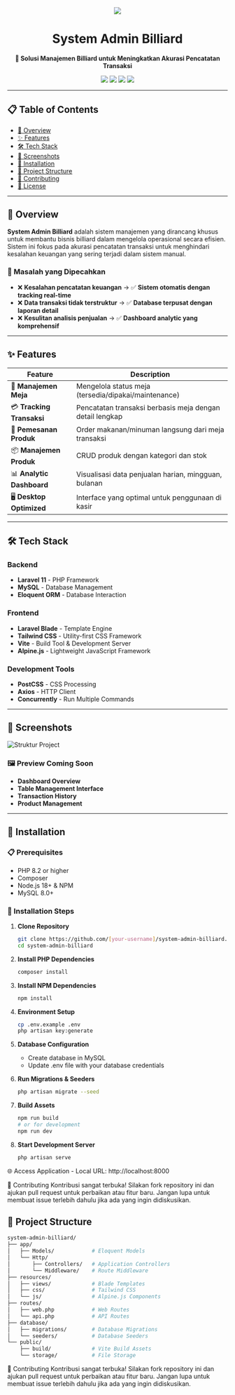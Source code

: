 <div align="center">
  <img src="https://capsule-render.vercel.app/api?type=rect&color=gradient&height=100&section=header&text=System%20Admin%20Billiard&fontSize=40&fontAlign=50&fontAlignY=50"/>
</div>

<h1 align="center">System Admin Billiard</h1>

<p align="center">
  <strong>🎱 Solusi Manajemen Billiard untuk Meningkatkan Akurasi Pencatatan Transaksi</strong>
</p>

<p align="center">
  <img src="https://img.shields.io/badge/Laravel-FF2D20?style=for-the-badge&logo=laravel&logoColor=white"/>
  <img src="https://img.shields.io/badge/MySQL-4479A1?style=for-the-badge&logo=mysql&logoColor=white"/>
  <img src="https://img.shields.io/badge/Tailwind_CSS-38B2AC?style=for-the-badge&logo=tailwind-css&logoColor=white"/>
  <img src="https://img.shields.io/badge/Vite-646CFF?style=for-the-badge&logo=vite&logoColor=white"/>
</p>

---

## 📋 Table of Contents
- [🎯 Overview](#-overview)
- [✨ Features](#-features)
- [🛠️ Tech Stack](#-tech-stack)
- [📸 Screenshots](#-screenshots)
- [🚀 Installation](#-installation)
- [📁 Project Structure](#-project-structure)
- [🤝 Contributing](#-contributing)
- [📄 License](#-license)

---

## 🎯 Overview

**System Admin Billiard** adalah sistem manajemen yang dirancang khusus untuk membantu bisnis billiard dalam mengelola operasional secara efisien. Sistem ini fokus pada akurasi pencatatan transaksi untuk menghindari kesalahan keuangan yang sering terjadi dalam sistem manual.

### 🎯 Masalah yang Dipecahkan
- ❌ **Kesalahan pencatatan keuangan** → ✅ **Sistem otomatis dengan tracking real-time**
- ❌ **Data transaksi tidak terstruktur** → ✅ **Database terpusat dengan laporan detail**
- ❌ **Kesulitan analisis penjualan** → ✅ **Dashboard analytic yang komprehensif**

---

## ✨ Features

| Feature | Description |
|---------|-------------|
| 🏓 **Manajemen Meja** | Mengelola status meja (tersedia/dipakai/maintenance) |
| 💳 **Tracking Transaksi** | Pencatatan transaksi berbasis meja dengan detail lengkap |
| 🛒 **Pemesanan Produk** | Order makanan/minuman langsung dari meja transaksi |
| 📦 **Manajemen Produk** | CRUD produk dengan kategori dan stok |
| 📊 **Analytic Dashboard** | Visualisasi data penjualan harian, mingguan, bulanan |
| 🖥️ **Desktop Optimized** | Interface yang optimal untuk penggunaan di kasir |

---

## 🛠️ Tech Stack

### Backend
- **Laravel 11** - PHP Framework
- **MySQL** - Database Management
- **Eloquent ORM** - Database Interaction

### Frontend
- **Laravel Blade** - Template Engine
- **Tailwind CSS** - Utility-first CSS Framework
- **Vite** - Build Tool & Development Server
- **Alpine.js** - Lightweight JavaScript Framework

### Development Tools
- **PostCSS** - CSS Processing
- **Axios** - HTTP Client
- **Concurrently** - Run Multiple Commands

---

## 📸 Screenshots

![Struktur Project](biliar\public\images\dashboard.jpg)

### 🖼️ Preview Coming Soon
- **Dashboard Overview**
- **Table Management Interface**
- **Transaction History**
- **Product Management**

---

## 🚀 Installation

### 📋 Prerequisites
- PHP 8.2 or higher
- Composer
- Node.js 18+ & NPM
- MySQL 8.0+

### 🔧 Installation Steps

1. **Clone Repository**
   ```bash
   git clone https://github.com/[your-username]/system-admin-billiard.git
   cd system-admin-billiard

2. **Install PHP Dependencies**
   ```bash
   composer install

3. **Install NPM Dependencies**
   ```bash
   npm install

4. **Environment Setup**
   ```bash
   cp .env.example .env
   php artisan key:generate

5. **Database Configuration**
    - Create database in MySQL
    - Update .env file with your database credentials

6. **Run Migrations & Seeders**
   ```bash
   php artisan migrate --seed

7. **Build Assets**
   ```bash
   npm run build
   # or for development
   npm run dev
8. **Start Development Server**
   ```bash
   php artisan serve

🌐 Access Application
    - Local URL: http://localhost:8000

🤝 Contributing
Kontribusi sangat terbuka! Silakan fork repository ini dan ajukan pull request untuk perbaikan atau fitur baru. Jangan lupa untuk membuat issue terlebih dahulu jika ada yang ingin didiskusikan.

## 📁 Project Structure
```bash
system-admin-billiard/
├── app/
│   ├── Models/            # Eloquent Models
│   └── Http/
│       ├── Controllers/   # Application Controllers
│       └── Middleware/    # Route Middleware
├── resources/
│   ├── views/             # Blade Templates
│   ├── css/               # Tailwind CSS
│   └── js/                # Alpine.js Components
├── routes/
│   ├── web.php            # Web Routes
│   └── api.php            # API Routes
├── database/
│   ├── migrations/        # Database Migrations
│   └── seeders/           # Database Seeders
└── public/
    ├── build/             # Vite Build Assets
    └── storage/           # File Storage
```

🤝 Contributing
Kontribusi sangat terbuka! Silakan fork repository ini dan ajukan pull request untuk perbaikan atau fitur baru. Jangan lupa untuk membuat issue terlebih dahulu jika ada yang ingin didiskusikan.

